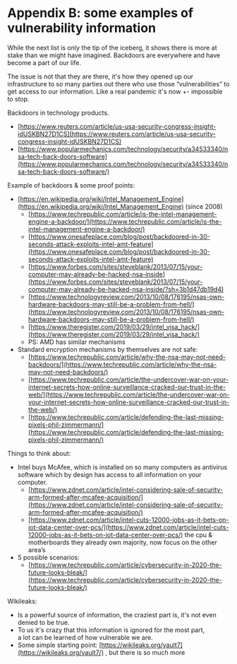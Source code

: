 
# **Appendix B: some examples of vulnerability information**

While the next list is only the tip of the iceberg, it shows there is more at stake than we might have imagined. Backdoors are everywhere and have become a part of our life.

The issue is not that they are there, it's how they opened up our infrastructure to so many parties out there who use those “vulnerabilities” to get access to our information. Like a real pandemic it's now +- impossible to stop.

Backdoors in technology products.



* [https://www.reuters.com/article/us-usa-security-congress-insight-idUSKBN27D1CS](https://www.reuters.com/article/us-usa-security-congress-insight-idUSKBN27D1CS)
* [https://www.popularmechanics.com/technology/security/a34533340/nsa-tech-back-doors-software](https://www.popularmechanics.com/technology/security/a34533340/nsa-tech-back-doors-software/)

Example of backdoors & some proof points:



* [https://en.wikipedia.org/wiki/Intel_Management_Engine](https://en.wikipedia.org/wiki/Intel_Management_Engine) (since 2008)
    * [https://www.techrepublic.com/article/is-the-intel-management-engine-a-backdoor/](https://www.techrepublic.com/article/is-the-intel-management-engine-a-backdoor/)
    * [https://www.onesafeplace.com/blog/post/backdoored-in-30-seconds-attack-exploits-intel-amt-feature](https://www.onesafeplace.com/blog/post/backdoored-in-30-seconds-attack-exploits-intel-amt-feature) 
    * [https://www.forbes.com/sites/steveblank/2013/07/15/your-computer-may-already-be-hacked-nsa-inside](https://www.forbes.com/sites/steveblank/2013/07/15/your-computer-may-already-be-hacked-nsa-inside/?sh=3b1d47db19d4)
    * [https://www.technologyreview.com/2013/10/08/176195/nsas-own-hardware-backdoors-may-still-be-a-problem-from-hell/](https://www.technologyreview.com/2013/10/08/176195/nsas-own-hardware-backdoors-may-still-be-a-problem-from-hell/)
    * ​​[https://www.theregister.com/2019/03/29/intel_visa_hack/](https://www.theregister.com/2019/03/29/intel_visa_hack/) 
    * PS: AMD has similar mechanisms
* Standard encryption mechanisms by themselves are not safe:
    * [https://www.techrepublic.com/article/why-the-nsa-may-not-need-backdoors/](https://www.techrepublic.com/article/why-the-nsa-may-not-need-backdoors/)
    * [https://www.techrepublic.com/article/the-undercover-war-on-your-internet-secrets-how-online-surveillance-cracked-our-trust-in-the-web/](https://www.techrepublic.com/article/the-undercover-war-on-your-internet-secrets-how-online-surveillance-cracked-our-trust-in-the-web/) 
    * [https://www.techrepublic.com/article/defending-the-last-missing-pixels-phil-zimmermann/](https://www.techrepublic.com/article/defending-the-last-missing-pixels-phil-zimmermann/) 

Things to think about:



* Intel buys McAfee, which is installed on so many computers as antivirus software which by design has access to all information on your computer.
    * [https://www.zdnet.com/article/intel-considering-sale-of-security-arm-formed-after-mcafee-acquisition/](https://www.zdnet.com/article/intel-considering-sale-of-security-arm-formed-after-mcafee-acquisition/) 
    * [https://www.zdnet.com/article/intel-cuts-12000-jobs-as-it-bets-on-iot-data-center-over-pcs/](https://www.zdnet.com/article/intel-cuts-12000-jobs-as-it-bets-on-iot-data-center-over-pcs/) the cpu & motherboards they already own majority, now focus on the other area’s
* 5 possible scenarios:
    * [https://www.techrepublic.com/article/cybersecurity-in-2020-the-future-looks-bleak/](https://www.techrepublic.com/article/cybersecurity-in-2020-the-future-looks-bleak/) 

Wikileaks:



* Is a powerful source of information, the craziest part is, it's not even denied to be true. 
* To us it's crazy that this information is ignored for the most part,  \
a lot can be learned of how vulnerable we are.
* Some simple starting point: [https://wikileaks.org/vault7](https://wikileaks.org/vault7/) , but there is so much more

